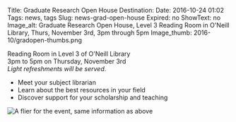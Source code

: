 Title: Graduate Research Open House
Destination:
Date: 2016-10-24 01:02 
Tags: news, tags 
Slug: news-grad-open-house
Expired: no
ShowText: no
Image_alt: Graduate Research Open House, Level 3 Reading Room in O'Neill Library, Thurs, November 3rd, 3pm through 5pm
Image_thumb: 2016-10/gradopen-thumbs.png

<p>Reading Room in Level 3 of O'Neill Library <br />
3pm to 5pm on Thursday, November 3rd <br />
<em>Light refreshments will be served</em>. </p>

<ul>
<li>Meet your subject librarian</li>
<li>Learn about the best resources in your field</li>
<li>Discover support for your scholarship and teaching</li>
</ul>

<img src="/theme/img/news/2016-10/grad_open_house.png" alt="A flier for the event, same information as above">

